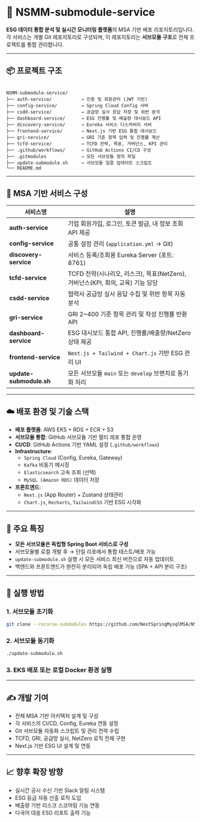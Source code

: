 
# 🌱 NSMM-submodule-service

**ESG 데이터 통합 분석 및 실시간 모니터링 플랫폼**의 MSA 기반 배포 리포지토리입니다.  
각 서비스는 개별 Git 레포지토리로 구성되며, 이 레포지토리는 **서브모듈 구조**로 전체 프로젝트를 통합 관리합니다.

---

## 📦 프로젝트 구조

```

NSMM-submodule-service/
├── auth-service/           → 인증 및 회원관리 (JWT 기반)
├── config-service/         → Spring Cloud Config 서버
├── csdd-service/           → 공급망 실사 응답 저장 및 위반 분석
├── dashboard-service/      → ESG 진행률 및 배출량 대시보드 API
├── discovery-service/      → Eureka 서비스 디스커버리 서버
├── frontend-service/       → Next.js 기반 ESG 통합 대시보드
├── gri-service/            → GRI 기준 항목 입력 및 진행률 계산
├── tcfd-service/           → TCFD 전략, 목표, 거버넌스, KPI 관리
├── .github/workflows/      → GitHub Actions CI/CD 구성
├── .gitmodules             → 모든 서브모듈 정의 파일
├── update-submodule.sh     → 서브모듈 일괄 업데이트 스크립트
└── README.md

```

---

## 🧱 MSA 기반 서비스 구성

| 서비스명                | 설명                                                                            |
| ----------------------- | ------------------------------------------------------------------------------- |
| **auth-service**        | 기업 회원가입, 로그인, 토큰 발급, 내 정보 조회 API 제공                         |
| **config-service**      | 공통 설정 관리 (`application.yml` → Git)                                        |
| **discovery-service**   | 서비스 등록/조회용 Eureka Server (포트: 8761)                                   |
| **tcfd-service**        | TCFD 전략(시나리오, 리스크), 목표(NetZero), 거버넌스(KPI, 회의, 교육) 기능 담당 |
| **csdd-service**        | 협력사 공급망 실사 응답 수집 및 위반 항목 자동 분석                             |
| **gri-service**         | GRI 2~400 기준 항목 관리 및 작성 진행률 반환 API                                |
| **dashboard-service**   | ESG 대시보드 통합 API, 진행률/배출량/NetZero 상태 제공                          |
| **frontend-service**    | `Next.js + Tailwind + Chart.js` 기반 ESG 관리 UI                                |
| **update-submodule.sh** | 모든 서브모듈 `main` 또는 `develop` 브랜치로 동기화 처리                        |

---

## ☁️ 배포 환경 및 기술 스택

- **배포 플랫폼**: AWS EKS + RDS + ECR + S3
- **서브모듈 통합**: GitHub 서브모듈 기반 멀티 레포 통합 운영
- **CI/CD**: GitHub Actions 기반 YAML 설정 (`.github/workflows`)
- **Infrastructure**:
  - `Spring Cloud` (Config, Eureka, Gateway)
  - `Kafka` 비동기 메시징
  - `Elasticsearch` 고속 조회 (선택)
  - `MySQL (Amazon RDS)` 데이터 저장
- **프론트엔드**:
  - `Next.js` (App Router) + Zustand 상태관리
  - `Chart.js`, `Recharts`, `TailwindCSS` 기반 ESG 시각화

---

## 📌 주요 특징

- **모든 서브모듈은 독립형 Spring Boot 서비스로 구성**
- 서브모듈별 로컬 개발 후 → 단일 리포에서 통합 테스트/배포 가능
- `update-submodule.sh` 실행 시 모든 서비스 최신 버전으로 자동 업데이트
- 백엔드와 프론트엔드가 완전히 분리되어 독립 배포 가능 (SPA + API 분리 구조)

---

## 🧪 실행 방법

### 1. 서브모듈 초기화

```bash
git clone --recurse-submodules https://github.com/NextSpringMysqlMSA/NSMM-submodule-service.git
```

### 2. 서브모듈 동기화

```bash
./update-submodule.sh
```

### 3. EKS 배포 또는 로컬 Docker 환경 실행

---

## ✍️ 개발 기여

- 전체 MSA 기반 아키텍처 설계 및 구성
- 각 서비스의 CI/CD, Config, Eureka 연동 설정
- Git 서브모듈 자동화 스크립트 및 관리 전략 수립
- TCFD, GRI, 공급망 실사, NetZero 로직 전체 구현
- Next.js 기반 ESG UI 설계 및 연동

---

## 📈 향후 확장 방향

- 실시간 공시 수신 기반 Slack 알림 시스템
- ESG 등급 자동 산출 로직 도입
- 배출량 기반 리스크 스코어링 기능 연동
- 다국어 대응 ESG 리포트 출력 기능


